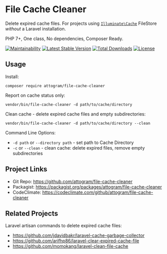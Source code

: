 # File Cache Cleaner

Delete expired cache files.  For projects using
[`Illuminate\Cache`](https://github.com/illuminate/cache) FileStore
*without* a Laravel installation.

PHP 7+, One class, No dependencies, Composer Ready.

[![Maintainability](https://api.codeclimate.com/v1/badges/a98629e339eeef4d56bf/maintainability)](https://codeclimate.com/github/attogram/file-cache-cleaner/maintainability)
[![Latest Stable Version](https://poser.pugx.org/attogram/file-cache-cleaner/v/stable)](https://packagist.org/packages/attogram/file-cache-cleaner)
[![Total Downloads](https://poser.pugx.org/attogram/file-cache-cleaner/downloads)](https://packagist.org/packages/attogram/file-cache-cleaner)
[![License](https://poser.pugx.org/attogram/file-cache-cleaner/license)](https://packagist.org/packages/attogram/file-cache-cleaner)

## Usage

Install:

`composer require attogram/file-cache-cleaner`

Report on cache status only:

`vendor/bin/file-cache-cleaner -d path/to/cache/directory`

Clean cache - delete expired cache files and empty subdirectories:

`vendor/bin/file-cache-cleaner -d path/to/cache/directory --clean`

Command Line Options:

* `-d path`  or  `--directory path`  - set path to Cache Directory
* `-c`       or  `--clean`           - clean cache: delete expired files, remove empty subdirectories

## Project Links

* Git Repo: <https://github.com/attogram/file-cache-cleaner>
* Packagist: <https://packagist.org/packages/attogram/file-cache-cleaner>
* CodeClimate: <https://codeclimate.com/github/attogram/file-cache-cleaner>

## Related Projects

Laravel artisan commands to delete expired cache files:

* <https://github.com/jdavidbakr/laravel-cache-garbage-collector>
* <https://github.com/arifhp86/laravel-clear-expired-cache-file>
* <https://github.com/momokang/laravel-clean-file-cache>
